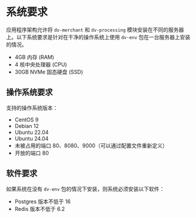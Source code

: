 # 系统要求

应用程序架构允许将 `dv-merchant` 和 `dv-processing` 模块安装在不同的服务器上。以下系统要求是针对在干净的操作系统上使用
`dv-env` 包在一台服务器上安装的情况。

- 4GB 内存 (RAM)
- 4 核中央处理器 (CPU)
- 30GB NVMe 固态硬盘 (SSD)

## 操作系统要求

支持的操作系统版本：

- CentOS 9
- Debian 12
- Ubuntu 22.04
- Ubuntu 24.04
- 未被占用的端口 80、8080、9000（可以通过配置文件重新定义）
- 开放的端口 80

## 软件要求

如果系统在没有 `dv-env` 包的情况下安装，则系统必须安装以下软件：

- Postgres 版本不低于 16
- Redis 版本不低于 6.2